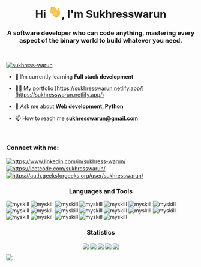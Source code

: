 <h1 align="center">Hi <img width="35px" src="images/wave.gif"></img>, I'm Sukhresswarun</h1>
<h3 align="center">A software developer who can code anything, mastering every aspect of the binary world to build whatever you need.</h3>

<br/>

<p align="left"> <a href="https://github.com/ryo-ma/github-profile-trophy"><img src="https://github-profile-trophy.vercel.app/?username=sukhress-warun&theme=onestar" alt="sukhress-warun" /></a> </p>

- 🌱 I’m currently learning **Full stack development**

- 👨‍💻 My portfolio [https://sukhresswarun.netlify.app/](https://sukhresswarun.netlify.app/)

- 💬 Ask me about **Web development, Python**

- 📫 How to reach me **sukhresswarun@gmail.com**

<br/>

<h3 align="left">Connect with me:</h3>
<p align="left">
<a href="https://linkedin.com/in/https://www.linkedin.com/in/sukhress-warun/" target="blank"><img align="center" src="https://raw.githubusercontent.com/rahuldkjain/github-profile-readme-generator/master/src/images/icons/Social/linked-in-alt.svg" alt="https://www.linkedin.com/in/sukhress-warun/" height="30" width="40" /></a>
<a href="https://www.leetcode.com/https://leetcode.com/sukhresswarun/" target="blank"><img align="center" src="https://raw.githubusercontent.com/rahuldkjain/github-profile-readme-generator/master/src/images/icons/Social/leet-code.svg" alt="https://leetcode.com/sukhresswarun/" height="30" width="40" /></a>
<a href="https://auth.geeksforgeeks.org/user/https://auth.geeksforgeeks.org/user/sukhresswarun/" target="blank"><img align="center" src="https://raw.githubusercontent.com/rahuldkjain/github-profile-readme-generator/master/src/images/icons/Social/geeks-for-geeks.svg" alt="https://auth.geeksforgeeks.org/user/sukhresswarun/" height="30" width="40" /></a>
</p>

<h3 align="center">Languages and Tools</h3>

<p align="left">
    <img src="https://skillicons.dev/icons?i=nodejs&theme=dark" alt="myskill"/>
    <img src="https://skillicons.dev/icons?i=express&theme=dark" alt="myskill"/>
    <img src="https://skillicons.dev/icons?i=mongodb&theme=dark" alt="myskill"/>
    <img src="https://skillicons.dev/icons?i=mysql&theme=dark" alt="myskill"/>
    <img src="https://skillicons.dev/icons?i=react&theme=dark" alt="myskill"/>
    <img src="https://skillicons.dev/icons?i=pug&theme=dark" alt="myskill"/>
    <img src="https://skillicons.dev/icons?i=bootstrap&theme=dark" alt="myskill"/>
    <img src="https://skillicons.dev/icons?i=html&theme=dark" alt="myskill"/>
    <img src="https://skillicons.dev/icons?i=css&theme=dark" alt="myskill"/>
    <img src="https://skillicons.dev/icons?i=python&theme=dark" alt="myskill"/>
    <img src="https://skillicons.dev/icons?i=java&theme=dark" alt="myskill"/>
    <img src="https://skillicons.dev/icons?i=javascript&theme=dark" alt="myskill"/>
    <img src="https://skillicons.dev/icons?i=c&theme=dark" alt="myskill"/>
    <img src="https://skillicons.dev/icons?i=git&theme=dark" alt="myskill"/>
    <img src="https://skillicons.dev/icons?i=github&theme=dark" alt="myskill"/>
    <img src="https://skillicons.dev/icons?i=opencv&theme=dark" alt="myskill"/>
    <img src="https://skillicons.dev/icons?i=vscode&theme=dark" alt="myskill"/>
    <img src="https://skillicons.dev/icons?i=stackoverflow&theme=dark" alt="myskill"/>
    <img src="https://skillicons.dev/icons?i=threejs&theme=dark" alt="myskill"/>
</p>

<h3 align="center">Statistics</h3>
<div align="center">
<a href="https://github.com/Sukhress-warun">
<img align="center" src="http://github-profile-summary-cards.vercel.app/api/cards/stats?username=Sukhress-warun&theme=midnight_purple" height="180em" />
<img align="center" src="http://github-profile-summary-cards.vercel.app/api/cards/most-commit-language?username=Sukhress-warun&theme=midnight_purple" height="180em" />
<img align="center" src="http://github-profile-summary-cards.vercel.app/api/cards/repos-per-language?username=Sukhress-warun&theme=midnight_purple" height="180em" />
<img align="center" src="http://github-profile-summary-cards.vercel.app/api/cards/productive-time?username=Sukhress-Warun&theme=midnight_purple&utcOffset=5.5" height="180em" />
<img align="center" src="http://github-profile-summary-cards.vercel.app/api/cards/profile-details?username=Sukhress-warun&theme=midnight_purple" height="180em" />
</div>

[![](https://github-readme-activity-graph.vercel.app/graph?username=Sukhress-warun&bg_color=000000&color=AD76FF&point=AD76FF&line=893BFF&area=true&area_color=893BFF&hide_border=true)](https://github.com/ashutosh00710/github-readme-activity-graph)


